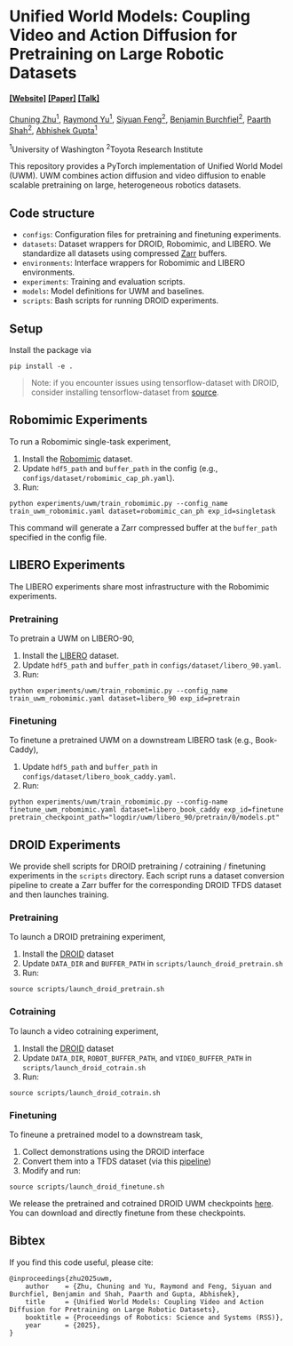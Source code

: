 # Unified World Models: Coupling Video and Action Diffusion for Pretraining on Large Robotic Datasets

####  [[Website]](https://weirdlabuw.github.io/uwm/) [[Paper]](https://arxiv.org/abs/2504.02792) [[Talk]](https://www.youtube.com/watch?v=WwPRxBbZ4kw)

[Chuning Zhu<sup>1</sup>](https://homes.cs.washington.edu/~zchuning/), [Raymond Yu<sup>1</sup>](https://raymondyu5.github.io/), [Siyuan Feng<sup>2</sup>](https://www.cs.cmu.edu/~sfeng/), [Benjamin Burchfiel<sup>2</sup>](https://scholar.google.com/citations?user=eGoTK1YAAAAJ&hl=en), [Paarth Shah<sup>2</sup>](https://www.paarthshah.me/about), [Abhishek Gupta<sup>1</sup>](https://homes.cs.washington.edu/~abhgupta/)<br/>

<sup>1</sup>University of Washington <sup>2</sup>Toyota Research Institute

This repository provides a PyTorch implementation of Unified World Model (UWM). UWM combines action diffusion and video diffusion to enable scalable pretraining on large, heterogeneous robotics datasets.


## Code structure
* `configs`: Configuration files for pretraining and finetuning experiments.
* `datasets`: Dataset wrappers for DROID, Robomimic, and LIBERO. We standardize all datasets using compressed [Zarr](https://zarr.readthedocs.io/en/stable/) buffers.
* `environments`: Interface wrappers for Robomimic and LIBERO environments.
* `experiments`: Training and evaluation scripts.
* `models`: Model definitions for UWM and baselines.
* `scripts`: Bash scripts for running DROID experiments.


## Setup
Install the package via
```
pip install -e .
``` 
> Note: if you encounter issues using tensorflow-dataset with DROID, consider installing tensorflow-dataset from [source](https://github.com/tensorflow/datasets).

## Robomimic Experiments
To run a Robomimic single-task experiment,
1. Install the [Robomimic](https://github.com/ARISE-Initiative/robomimic) dataset.
2. Update `hdf5_path` and `buffer_path` in the config (e.g., `configs/dataset/robomimic_cap_ph.yaml`).
3. Run:
```
python experiments/uwm/train_robomimic.py --config_name train_uwm_robomimic.yaml dataset=robomimic_can_ph exp_id=singletask
```
This command will generate a Zarr compressed buffer at the `buffer_path` specified in the config file.

## LIBERO Experiments
The LIBERO experiments share most infrastructure with the Robomimic experiments. 

### Pretraining
To pretrain a UWM on LIBERO-90,
1. Install the [LIBERO](https://github.com/Lifelong-Robot-Learning/LIBERO) dataset.
2. Update `hdf5_path` and `buffer_path` in `configs/dataset/libero_90.yaml`.
3. Run:
```
python experiments/uwm/train_robomimic.py --config_name train_uwm_robomimic.yaml dataset=libero_90 exp_id=pretrain
```

### Finetuning
To finetune a pretrained UWM on a downstream LIBERO task (e.g., Book-Caddy),
1. Update `hdf5_path` and `buffer_path` in `configs/dataset/libero_book_caddy.yaml`.
2. Run:
```
python experiments/uwm/train_robomimic.py --config-name finetune_uwm_robomimic.yaml dataset=libero_book_caddy exp_id=finetune pretrain_checkpoint_path="logdir/uwm/libero_90/pretrain/0/models.pt"
```

## DROID Experiments
We provide shell scripts for DROID pretraining / cotraining / finetuning experiments in the `scripts` directory. Each script runs a dataset conversion pipeline to create a Zarr buffer for the corresponding DROID TFDS dataset and then launches training.

### Pretraining
To launch a DROID pretraining experiment, 
1. Install the [DROID](https://droid-dataset.github.io/) dataset
2. Update `DATA_DIR` and `BUFFER_PATH` in `scripts/launch_droid_pretrain.sh`
3. Run:
```
source scripts/launch_droid_pretrain.sh
```

### Cotraining
To launch a video cotraining experiment,
1. Install the [DROID](https://droid-dataset.github.io/) dataset
2. Update `DATA_DIR`, `ROBOT_BUFFER_PATH`, and `VIDEO_BUFFER_PATH` in `scripts/launch_droid_cotrain.sh`
3. Run:
```
source scripts/launch_droid_cotrain.sh
```

### Finetuning
To fineune a pretrained model to a downstream task, 
1. Collect demonstrations using the DROID interface
2. Convert them into a TFDS dataset (via this [pipeline](https://github.com/kpertsch/droid_dataset_builder))
3. Modify and run:
```
source scripts/launch_droid_finetune.sh
```

We release the pretrained and cotrained DROID UWM checkpoints [here](https://drive.google.com/drive/folders/1M4AuVLMRpSwOf_YAp56bV9AqyZI9ul6g?usp=sharing). You can download and directly finetune from these checkpoints.

## Bibtex
If you find this code useful, please cite:

```
@inproceedings{zhu2025uwm,
    author    = {Zhu, Chuning and Yu, Raymond and Feng, Siyuan and Burchfiel, Benjamin and Shah, Paarth and Gupta, Abhishek},
    title     = {Unified World Models: Coupling Video and Action Diffusion for Pretraining on Large Robotic Datasets},
    booktitle = {Proceedings of Robotics: Science and Systems (RSS)},
    year      = {2025},
}
```